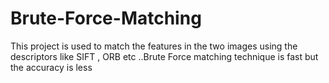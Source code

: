 # Brute-Force-Matching
This project is used to match the features in the two images using the descriptors like SIFT , ORB etc ..Brute Force matching technique is fast but the accuracy is less
